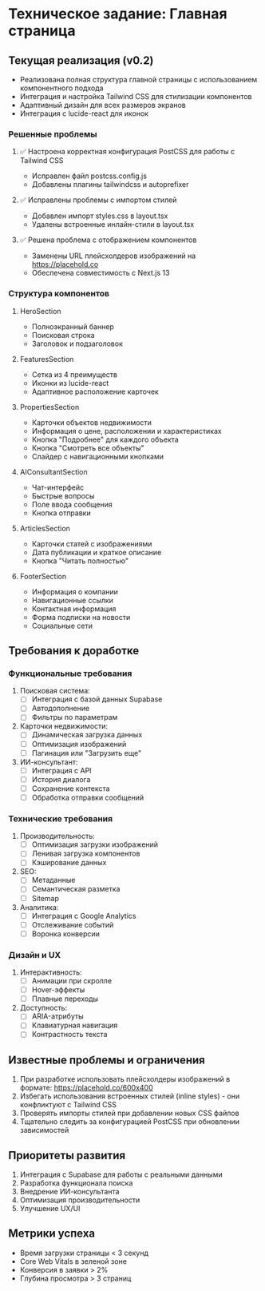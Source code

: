 # Техническое задание: Главная страница

## Текущая реализация (v0.2)
- Реализована полная структура главной страницы с использованием компонентного подхода
- Интеграция и настройка Tailwind CSS для стилизации компонентов
- Адаптивный дизайн для всех размеров экранов
- Интеграция с lucide-react для иконок

### Решенные проблемы
1. ✅ Настроена корректная конфигурация PostCSS для работы с Tailwind CSS
   - Исправлен файл postcss.config.js
   - Добавлены плагины tailwindcss и autoprefixer
   
2. ✅ Исправлены проблемы с импортом стилей
   - Добавлен импорт styles.css в layout.tsx
   - Удалены встроенные инлайн-стили в layout.tsx
   
3. ✅ Решена проблема с отображением компонентов
   - Заменены URL плейсхолдеров изображений на https://placehold.co
   - Обеспечена совместимость с Next.js 13

### Структура компонентов
1. HeroSection
   - Полноэкранный баннер
   - Поисковая строка
   - Заголовок и подзаголовок

2. FeaturesSection
   - Сетка из 4 преимуществ
   - Иконки из lucide-react
   - Адаптивное расположение карточек

3. PropertiesSection
   - Карточки объектов недвижимости
   - Информация о цене, расположении и характеристиках
   - Кнопка "Подробнее" для каждого объекта
   - Кнопка "Смотреть все объекты"
   - Слайдер с навигационными кнопками

4. AIConsultantSection
   - Чат-интерфейс
   - Быстрые вопросы
   - Поле ввода сообщения
   - Кнопка отправки

5. ArticlesSection
   - Карточки статей с изображениями
   - Дата публикации и краткое описание
   - Кнопка "Читать полностью"

6. FooterSection
   - Информация о компании
   - Навигационные ссылки
   - Контактная информация
   - Форма подписки на новости
   - Социальные сети

## Требования к доработке

### Функциональные требования
1. Поисковая система:
   - [ ] Интеграция с базой данных Supabase
   - [ ] Автодополнение
   - [ ] Фильтры по параметрам

2. Карточки недвижимости:
   - [ ] Динамическая загрузка данных
   - [ ] Оптимизация изображений
   - [ ] Пагинация или "Загрузить еще"

3. ИИ-консультант:
   - [ ] Интеграция с API
   - [ ] История диалога
   - [ ] Сохранение контекста
   - [ ] Обработка отправки сообщений

### Технические требования
1. Производительность:
   - [ ] Оптимизация загрузки изображений
   - [ ] Ленивая загрузка компонентов
   - [ ] Кэширование данных

2. SEO:
   - [ ] Метаданные
   - [ ] Семантическая разметка
   - [ ] Sitemap

3. Аналитика:
   - [ ] Интеграция с Google Analytics
   - [ ] Отслеживание событий
   - [ ] Воронка конверсии

### Дизайн и UX
1. Интерактивность:
   - [ ] Анимации при скролле
   - [ ] Hover-эффекты
   - [ ] Плавные переходы

2. Доступность:
   - [ ] ARIA-атрибуты
   - [ ] Клавиатурная навигация
   - [ ] Контрастность текста

## Известные проблемы и ограничения
1. При разработке использовать плейсхолдеры изображений в формате: https://placehold.co/600x400
2. Избегать использования встроенных стилей (inline styles) - они конфликтуют с Tailwind CSS
3. Проверять импорты стилей при добавлении новых CSS файлов
4. Тщательно следить за конфигурацией PostCSS при обновлении зависимостей

## Приоритеты развития
1. Интеграция с Supabase для работы с реальными данными
2. Разработка функционала поиска
3. Внедрение ИИ-консультанта
4. Оптимизация производительности
5. Улучшение UX/UI

## Метрики успеха
- Время загрузки страницы < 3 секунд
- Core Web Vitals в зеленой зоне
- Конверсия в заявки > 2%
- Глубина просмотра > 3 страниц 